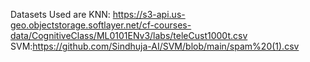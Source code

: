 Datasets Used are
KNN: https://s3-api.us-geo.objectstorage.softlayer.net/cf-courses-data/CognitiveClass/ML0101ENv3/labs/teleCust1000t.csv
SVM:https://github.com/Sindhuja-AI/SVM/blob/main/spam%20(1).csv
